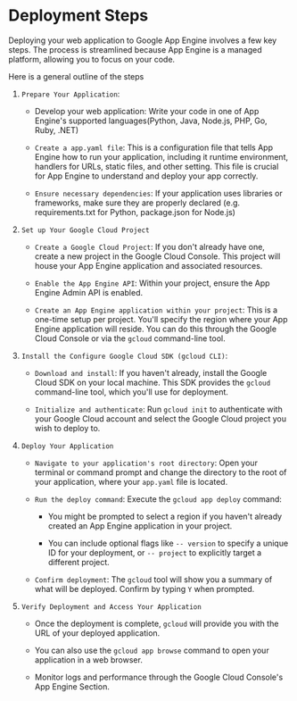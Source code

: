 # Deployment Steps

Deploying your web application to Google App Engine involves a few key steps. The process is streamlined because App Engine is a managed platform, allowing you to focus on your code.

Here is a general outline of the steps

1. `Prepare Your Application`:

   - Develop your web application: Write your code in one of App Engine's supported languages(Python, Java, Node.js, PHP, Go, Ruby, .NET)

   - `Create a app.yaml file`: This is a configuration file that tells App Engine how to run your application, including it runtime environment, handlers for URLs, static files, and other setting. This file is crucial for App Engine to understand and deploy your app correctly.

   - `Ensure necessary dependencies`: If your application uses libraries or frameworks, make sure they are properly declared (e.g. requirements.txt for Python, package.json for Node.js)

2. `Set up Your Google Cloud Project`

   - `Create a Google Cloud Project`: If you don't already have one, create a new project in the Google Cloud Console. This project will house your App Engine application and associated resources.

   - `Enable the App Engine API`: Within your project, ensure the App Engine Admin API is enabled.

   - `Create an App Engine application within your project`: This is a one-time setup per project. You'll specify the region where your App Engine application will reside. You can do this through the Google Cloud Console or via the `gcloud` command-line tool.

3. `Install the Configure Google Cloud SDK (gcloud CLI)`:

   - `Download and install`: If you haven't already, install the Google Cloud SDK on your local machine. This SDK provides the `gcloud` command-line tool, which you'll use for deployment.

   - `Initialize and authenticate`: Run `gcloud init` to authenticate with your Google Cloud account and select the Google Cloud project you wish to deploy to.

4. `Deploy Your Application`

   - `Navigate to your application's root directory`: Open your terminal or command prompt and change the directory to the root of your application, where your `app.yaml` file is located.

   - `Run the deploy command`: Execute the `gcloud app deploy` command:

      - You might be prompted to select a region if you haven't already created an App Engine application in your project.

      - You can include optional flags like `-- version` to specify a unique ID for your deployment, or `-- project` to explicitly target a different project.

   - `Confirm deployment`: The `gcloud` tool will show you a summary of what will be deployed. Confirm by typing `Y` when prompted.

5. `Verify Deployment and Access Your Application`

   - Once the deployment is complete, `gcloud` will provide you with the URL of your deployed application.

   - You can also use the `gcloud app browse` command to open your application in a web browser.

   - Monitor logs and performance through the Google Cloud Console's App Engine Section.
